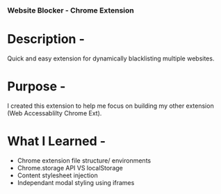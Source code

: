 ### Website Blocker - Chrome Extension

# Description -
Quick and easy extension for dynamically blacklisting multiple websites.

# Purpose -
I created this extension to help me focus on building my other extension (Web Accessablilty Chrome Ext).

# What I Learned -
- Chrome extension file structure/ environments
- Chrome.storage API VS localStorage
- Content stylesheet injection
- Independant modal styling using iframes
